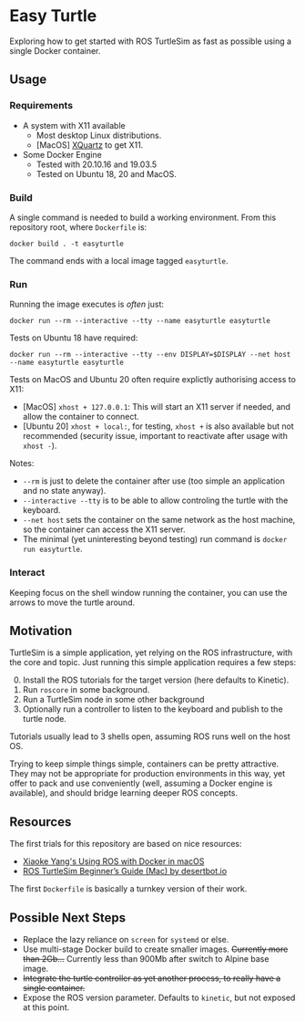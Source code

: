 Easy Turtle
===========

Exploring how to get started with ROS TurtleSim as fast as possible using a single Docker container.


Usage
-----

### Requirements

* A system with X11 available
  * Most desktop Linux distributions.
  * [MacOS] [XQuartz](https://github.com/XQuartz/XQuartz) to get X11.
* Some Docker Engine
  * Tested with 20.10.16 and 19.03.5
  * Tested on Ubuntu 18, 20 and MacOS.

### Build

A single command is needed to build a working environment. From this repository root, where `Dockerfile` is:

    docker build . -t easyturtle

The command ends with a local image tagged `easyturtle`.

### Run

Running the image executes is *often* just:

    docker run --rm --interactive --tty --name easyturtle easyturtle

Tests on Ubuntu 18 have required:

    docker run --rm --interactive --tty --env DISPLAY=$DISPLAY --net host --name easyturtle easyturtle

Tests on MacOS and Ubuntu 20 often require explictly authorising access to X11:
* [MacOS] `xhost + 127.0.0.1`: This will start an X11 server if needed, and allow the container to connect.
* [Ubuntu 20] `xhost + local:`, for testing, `xhost +` is also available but not recommended (security issue, important to reactivate after usage with `xhost -`).

Notes:
* `--rm` is just to delete the container after use (too simple an application and no state anyway).
* `--interactive --tty` is to be able to allow controling the turtle with the keyboard.
* `--net host` sets the container on the same network as the host machine, so the container can access the X11 server.
* The minimal (yet uninteresting beyond testing) run command is `docker run easyturtle`.

### Interact

Keeping focus on the shell window running the container, you can use the arrows to move the turtle around.


Motivation
----------

TurtleSim is a simple application, yet relying on the ROS infrastructure, with the core and topic. Just running this simple application requires a few steps:

0. Install the ROS tutorials for the target version (here defaults to Kinetic).
1. Run `roscore` in some background.
2. Run a TurtleSim node in some other background
3. Optionally run a controller to listen to the keyboard and publish to the turtle node.

Tutorials usually lead to 3 shells open, assuming ROS runs well on the host OS.

Trying to keep simple things simple, containers can be pretty attractive. They may not be appropriate for production environments in this way, yet offer to pack and use conveniently (well, assuming a Docker engine is available), and should bridge learning deeper ROS concepts.


Resources
---------

The first trials for this repository are based on nice resources:

* [Xiaoke Yang's Using ROS with Docker in macOS](https://www.xiaokeyang.com/blog/using_ros_with_docker_in_macos)
* [ROS TurtleSim Beginner’s Guide (Mac) by desertbot.io](https://desertbot.io/blog/ros-turtlesim-beginners-guide-mac)

The first `Dockerfile` is basically a turnkey version of their work.


Possible Next Steps
-------------------

* Replace the lazy reliance on `screen` for `systemd` or else.
* Use multi-stage Docker build to create smaller images. ~~Currently more than 2Gb...~~ Currently less than 900Mb after switch to Alpine base image.
* ~~Integrate the turtle controller as yet another process, to really have a single container.~~
* Expose the ROS version parameter. Defaults to `kinetic`, but not exposed at this point.
